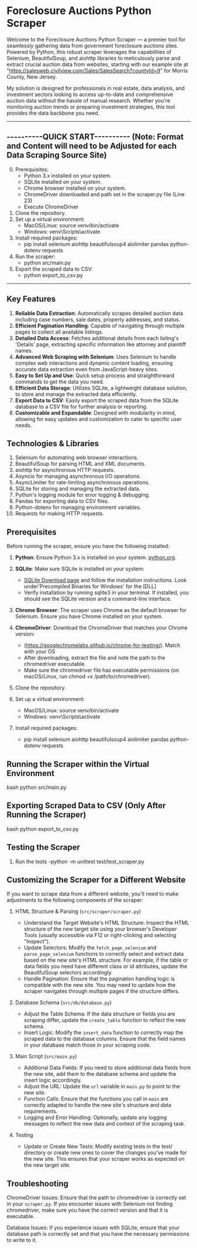 # Foreclosure Auctions Python Scraper

Welcome to the Foreclosure Auctions Python Scraper — a premier tool for
seamlessly gathering data from government foreclosure auctions sites.
Powered by Python, this robust scraper leverages the capabilities of
Selenium, BeautifulSoup, and aiohttp libraries to meticulously parse and
extract crucial auction data from websites, starting with our example
site at "https://salesweb.civilview.com/Sales/SalesSearch?countyId=9"
for Morris County, New Jersey.

My solution is designed for professionals in real estate, data analysis,
and investment sectors looking to access up-to-date and comprehensive
auction data without the hassle of manual research. Whether you're
monitoring auction trends or preparing investment strategies, this tool
provides the data backbone you need.

---

## ----------QUICK START---------- (Note: Format and Content will need to be Adjusted for each Data Scraping Source Site)

0. Prerequisites:
   - Python 3.x installed on your system.
   - SQLite installed on your system.
   - Chrome browser installed on your system.
   - ChromeDriver downloaded and path set in the scraper.py file (Line 23)
   - Execute ChromeDriver
1. Clone the repository.
2. Set up a virtual environment:
   - MacOS/Linux: source venv/bin/activate
   - Windows: venv\Scripts\activate
3. Install required packages:
   - pip install selenium aiohttp beautifulsoup4 aiolimiter pandas python-dotenv requests
4. Run the scraper:
   - python src/main.py
5. Export the scraped data to CSV:
   - python export_to_csv.py

---

## Key Features

1.  **Reliable Data Extraction**: Automatically scrapes detailed auction data
    including case numbers, sale dates, property addresses, and status.
2.  **Efficient Pagination Handling**: Capable of navigating through multiple pages
    to collect all available listings.
3.  **Detailed Data Access**: Fetches additional details from each listing's
    'Details'
    page, extracting specific information like attorney and plaintiff names.
4.  **Advanced Web Scraping with Selenium**: Uses Selenium to handle complex web
    interactions and dynamic content loading, ensuring accurate data extraction even
    from JavaScript-heavy sites.
5.  **Easy to Set Up and Use**: Quick setup process and straightforward commands
    to get the data you need.
6.  **Efficient Data Storage**: Utilizes SQLite, a lightweight database solution,
    to store and manage the extracted data efficiently.
7.  **Export Data to CSV**: Easily export the scraped data from the SQLite database
    to a CSV file for further analysis or reporting.
8.  **Customizable and Expandable**: Designed with modularity in mind, allowing
    for easy updates and customization to cater to specific user needs.

## Technologies & Libraries

1.  Selenium for automating web browser interactions.
2.  BeautifulSoup for parsing HTML and XML documents.
3.  aiohttp for asynchronous HTTP requests.
4.  Asyncio for managing asynchronous I/O operations.
5.  AsyncLimiter for rate-limiting asynchronous operations.
6.  SQLite for storing and managing the extracted data.
7.  Python's logging module for error logging & debugging.
8.  Pandas for exporting data to CSV files.
9.  Python-dotenv for managing environment variables.
10. Requests for making HTTP requests.

## Prerequisites

Before running the scraper, ensure you have the following installed:

1. **Python**: Ensure Python 3.x is installed on your system. [python.org](https://www.python.org/downloads/).
2. **SQLite**: Make sure SQLite is installed on your system:

   - [SQLite Download page](https://sqlite.org/download.html) and follow the installation instructions.
     Look under'Precompiled Binaries for Windows' for the [DLL]
   - Verify installation by running sqlite3 in your terminal. If installed, you should see the SQLite version and a command-line interface.

3. **Chrome Browser**: The scraper uses Chrome as the default browser for Selenium.
   Ensure you have Chrome installed on your system.

4. **ChromeDriver**: Download the ChromeDriver that matches your Chrome version:

   - (https://googlechromelabs.github.io/chrome-for-testing/). Match with your OS
   - After downloading, extract the file and note the path to the chromedriver executable.
   - Make sure the chromedriver file has executable permissions (on macOS/Linux, run chmod +x /path/to/chromedriver).

5. Clone the repository.
6. Set up a virtual environment:
   - MacOS/Linux: source venv/bin/activate
   - Windows: venv\Scripts\activate
7. Install required packages:
   - pip install selenium aiohttp beautifulsoup4 aiolimiter pandas python-dotenv requests

## Running the Scraper within the Virtual Environment

bash
python src/main.py

## Exporting Scraped Data to CSV (Only After Running the Scraper)

bash
python export_to_csv.py

## Testing the Scraper

1.  Run the tests
    -python -m unittest test/test_scraper.py

## Customizing the Scraper for a Different Website

If you want to scrape data from a different website, you'll need to make adjustments to the following components of the scraper:

1. HTML Structure & Parsing (`src/scraper/scraper.py`)

   - Understand the Target Website's HTML Structure: Inspect the HTML structure of the new target site using your browser's Developer Tools (usually accessible via F12 or right-clicking and selecting "Inspect").
   - Update Selectors: Modify the `fetch_page_selenium` and `parse_page_selenium` functions to correctly select and extract data based on the new site's HTML structure.
     For example, if the table or data fields you need have different class or id attributes, update the BeautifulSoup selectors accordingly.
   - Handle Pagination: Ensure that the pagination handling logic is compatible with the new site. You may need to update how the scraper navigates through multiple pages if the structure differs.

2. Database Schema (`src/db/database.py`)

   - Adjust the Table Schema: If the data structure or fields you are scraping differ, update the `create_table` function to reflect the new schema.
   - Insert Logic: Modify the `insert_data` function to correctly map the scraped data to the database columns. Ensure that the field names in your database match those in your scraping code.

3. Main Script (`src/main.py`)

   - Additional Data Fields: If you need to store additional data fields from the new site, add them to the database schema and update the insert logic accordingly.
   - Adjust the URL: Update the `url` variable in `main.py` to point to the new site.
   - Function Calls: Ensure that the functions you call in `main` are correctly adapted to handle the new site's structure and data requirements.
   - Logging and Error Handling: Optionally, update any logging messages to reflect the new data and context of the scraping task.

4. Testing
   - Update or Create New Tests: Modify existing tests in the test/ directory or create new ones to cover the changes you've made for the new site. This ensures that your scraper works as expected on the new target site.

## Troubleshooting

ChromeDriver Issues: Ensure that the path to chromedriver is correctly set in your `scraper.py`. If you encounter issues with Selenium not finding chromedriver, make sure you have the correct version and that it is executable.

Database Issues: If you experience issues with SQLite, ensure that your database path is correctly set and that you have the necessary permissions to write to it.
